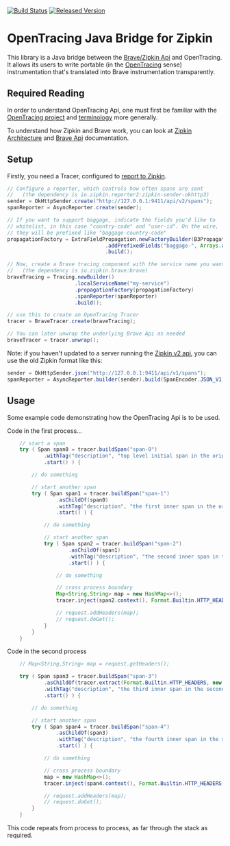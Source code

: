 [![Build Status][ci-img]][ci] [![Released Version][maven-img]][maven]

# OpenTracing Java Bridge for Zipkin

This library is a Java bridge between the [Brave/Zipkin Api](https://github.com/openzipkin/brave/tree/master/brave#brave-api-v4) and OpenTracing. It allows its users to write portable (in the [OpenTracing](http://opentracing.io) sense) instrumentation that's translated into Brave instrumentation transparently.

## Required Reading

In order to understand OpenTracing Api, one must first be familiar with the [OpenTracing project](http://opentracing.io) and [terminology](https://github.com/opentracing/specification/blob/master/specification.md) more generally.

To understand how Zipkin and Brave work, you can look at [Zipkin Architecture](http://zipkin.io/pages/architecture.html) and [Brave Api](https://github.com/openzipkin/brave/tree/master/brave#brave-api-v4) documentation.

## Setup

Firstly, you need a Tracer, configured to [report to Zipkin](https://github.com/openzipkin/zipkin-reporter-java).

```java
// Configure a reporter, which controls how often spans are sent
//   (the dependency is io.zipkin.reporter2:zipkin-sender-okhttp3)
sender = OkHttpSender.create("http://127.0.0.1:9411/api/v2/spans");
spanReporter = AsyncReporter.create(sender);

// If you want to support baggage, indicate the fields you'd like to
// whitelist, in this case "country-code" and "user-id". On the wire,
// they will be prefixed like "baggage-country-code"
propagationFactory = ExtraFieldPropagation.newFactoryBuilder(B3Propagation.FACTORY)
                                .addPrefixedFields("baggage-", Arrays.asList("country-code", "user-id"))
                                .build();

// Now, create a Brave tracing component with the service name you want to see in Zipkin.
//   (the dependency is io.zipkin.brave:brave)
braveTracing = Tracing.newBuilder()
                      .localServiceName("my-service")
                      .propagationFactory(propagationFactory)
                      .spanReporter(spanReporter)
                      .build();

// use this to create an OpenTracing Tracer
tracer = BraveTracer.create(braveTracing);

// You can later unwrap the underlying Brave Api as needed
braveTracer = tracer.unwrap();
```

Note: if you haven't updated to a server running the [Zipkin v2 api](http://zipkin.io/zipkin-api/#/default/post_spans), you
can use the old Zipkin format like this:

```java
sender = OkHttpSender.json("http://127.0.0.1:9411/api/v1/spans");
spanReporter = AsyncReporter.builder(sender).build(SpanEncoder.JSON_V1);
```

## Usage

Some example code demonstrating how the OpenTracing Api is to be used.

Code in the first process…

```java
    // start a span
    try ( Span span0 = tracer.buildSpan("span-0")
            .withTag("description", "top level initial span in the original process")
            .start() ) {

        // do something

        // start another span
        try ( Span span1 = tracer.buildSpan("span-1")
                .asChildOf(span0)
                .withTag("description", "the first inner span in the original process")
                .start() ) {

            // do something

            // start another span
            try ( Span span2 = tracer.buildSpan("span-2")
                    .asChildOf(span1)
                    .withTag("description", "the second inner span in the original process")
                    .start() ) {

                // do something

                // cross process boundary
                Map<String,String> map = new HashMap<>();
                tracer.inject(span2.context(), Format.Builtin.HTTP_HEADERS, new TextMapInjectAdapter(map));

                // request.addHeaders(map);
                // request.doGet();
            }
        }
    }
```

Code in the second process

```java
    // Map<String,String> map = request.getHeaders();

    try ( Span span3 = tracer.buildSpan("span-3")
            .asChildOf(tracer.extract(Format.Builtin.HTTP_HEADERS, new TextMapExtractAdapter(map)))
            .withTag("description", "the third inner span in the second process")
            .start() ) {

        // do something

        // start another span
        try ( Span span4 = tracer.buildSpan("span-4")
                .asChildOf(span3)
                .withTag("description", "the fourth inner span in the second process")
                .start() ) {

            // do something

            // cross process boundary
            map = new HashMap<>();
            tracer.inject(span4.context(), Format.Builtin.HTTP_HEADERS, new TextMapInjectAdapter(map));

            // request.addHeaders(map);
            // request.doGet();
        }
    }
```

This code repeats from process to process, as far through the stack as required.

   [ci-img]: https://travis-ci.org/openzipkin-contrib/brave-opentracing.svg?branch=master
   [ci]: https://travis-ci.org/openzipkin-contrib/brave-opentracing
   [maven-img]: https://img.shields.io/maven-central/v/io.opentracing.brave/brave-opentracing.svg?maxAge=2592000
   [maven]: http://search.maven.org/#search%7Cga%7C1%7Cbrave-opentracing
